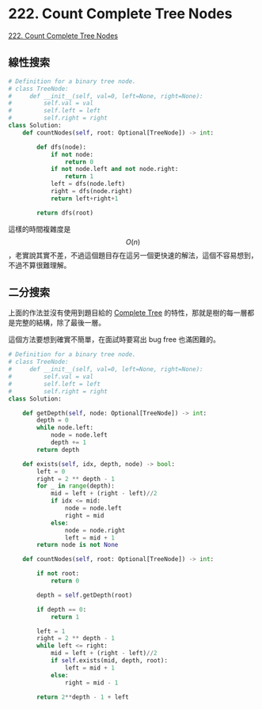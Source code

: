 # 222. Count Complete Tree Nodes

[222. Count Complete Tree Nodes](https://leetcode.com/problems/count-complete-tree-nodes/)

## 線性搜索

```python
# Definition for a binary tree node.
# class TreeNode:
#     def __init__(self, val=0, left=None, right=None):
#         self.val = val
#         self.left = left
#         self.right = right
class Solution:
    def countNodes(self, root: Optional[TreeNode]) -> int:

        def dfs(node):
            if not node:
                return 0
            if not node.left and not node.right:
                return 1
            left = dfs(node.left)
            right = dfs(node.right)
            return left+right+1

        return dfs(root)
```

這樣的時間複雜度是 $$O(n)$$ ，老實說其實不差，不過這個題目存在這另一個更快速的解法，這個不容易想到，不過不算很難理解。

## 二分搜索

上面的作法並沒有使用到題目給的 [Complete Tree](https://web.cecs.pdx.edu/~sheard/course/Cs163/Doc/FullvsComplete.html#:~:text=A%20complete%20binary%20tree%20is,as%20far%20left%20as%20possible.) 的特性，那就是樹的每一層都是完整的結構，除了最後一層。

這個方法要想到確實不簡單，在面試時要寫出 bug free 也滿困難的。

```python
# Definition for a binary tree node.
# class TreeNode:
#     def __init__(self, val=0, left=None, right=None):
#         self.val = val
#         self.left = left
#         self.right = right
class Solution:

    def getDepth(self, node: Optional[TreeNode]) -> int:
        depth = 0
        while node.left:
            node = node.left
            depth += 1
        return depth

    def exists(self, idx, depth, node) -> bool:
        left = 0
        right = 2 ** depth - 1
        for _ in range(depth):
            mid = left + (right - left)//2
            if idx <= mid:
                node = node.left
                right = mid
            else:
                node = node.right
                left = mid + 1
        return node is not None

    def countNodes(self, root: Optional[TreeNode]) -> int:

        if not root:
            return 0

        depth = self.getDepth(root)

        if depth == 0:
            return 1

        left = 1
        right = 2 ** depth - 1
        while left <= right:
            mid = left + (right - left)//2
            if self.exists(mid, depth, root):
                left = mid + 1
            else:
                right = mid - 1

        return 2**depth - 1 + left
```

